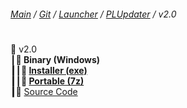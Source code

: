 ﻿###### [Main](https://pikakid98.github.io) / [Git](https://git-pikakid98.github.io) / [Launcher](https://git-pikakid98.github.io/launcher) / [PLUpdater](https://git-pikakid98.github.io/launcher/plupdater) / v2.0
<h1></h1>

📂 v2.0
\
┃____📂 Binary (Windows)
\
┃____┃____📄 [Installer (exe)](https://github.com/Git-Pikakid98/pikakid98-launcher-updater/releases/download/v2.0/PLUpdater.Installer.exe)
\
┃____┃____📄 [Portable (7z)](https://github.com/Git-Pikakid98/pikakid98-launcher-updater/releases/download/v2.0/PLUpdater.7z)
\
┃____📄 [Source Code](https://github.com/Git-Pikakid98/pikakid98-launcher-updater/archive/refs/tags/v2.0.zip)
